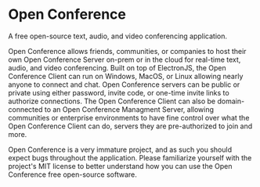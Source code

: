 # Open Conference
A free open-source text, audio, and video conferencing application.

Open Conference allows friends, communities, or companies to host their own Open Conference Server on-prem or in the cloud for real-time text, audio, and video conferencing. Built on top of ElectronJS, the Open Conference Client can run on Windows, MacOS, or Linux allowing nearly anyone to connect and chat. Open Conference servers can be public or private using either password, invite code, or one-time invite links to authorize connections. The Open Conference Client can also be domain-connected to an Open Conference Managment Server, allowing communities or enterprise environments to have fine control over what the Open Conference Client can do, servers they are pre-authorized to join and more.

Open Conference is a very immature project, and as such you should expect bugs throughout the application. Please familiarize yourself with the project's MIT license to better understand how you can use the Open Conference free open-source software.
